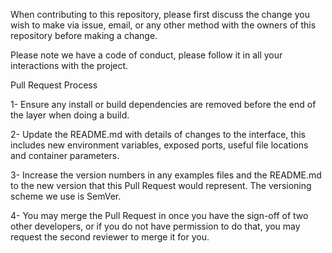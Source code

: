When contributing to this repository, please first discuss the change you wish to make via issue, email, or any other method with the owners of this repository before making a change.

Please note we have a code of conduct, please follow it in all your interactions with the project.

Pull Request Process

1- Ensure any install or build dependencies are removed before the end of the layer when doing a build.

2- Update the README.md with details of changes to the interface, this includes new environment variables, exposed ports, useful file locations and container parameters.

3- Increase the version numbers in any examples files and the README.md to the new version that this Pull Request would represent. The versioning scheme we use is SemVer.

4- You may merge the Pull Request in once you have the sign-off of two other developers, or if you do not have permission to do that, you may request the second reviewer to merge it for you.

